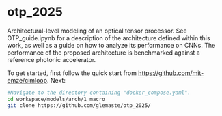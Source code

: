 # otp_2025
Architectural-level modeling of an optical tensor processor. See OTP_guide.ipynb for a description of the architecture defined within this work, as well as a guide on how to analyze its performance on CNNs. The performance of the proposed architecture is benchmarked against a reference photonic accelerator.

To get started, first follow the quick start from https://github.com/mit-emze/cimloop. Next:
```bash
#Navigate to the directory containing "docker_compose.yaml".
cd workspace/models/arch/1_macro
git clone https://github.com/glemaste/otp_2025/
```
